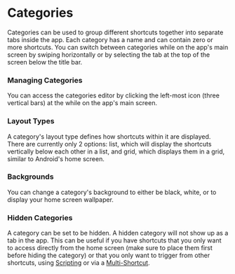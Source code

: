 # Categories

Categories can be used to group different shortcuts together into separate tabs inside the app. Each category has a name and can contain zero or more shortcuts. You can switch between categories while on the app's main screen by swiping horizontally or by selecting the tab at the top of the screen below the title bar.

### Managing Categories

You can access the categories editor by clicking the left-most icon (three vertical bars) at the while on the app's main screen.

### Layout Types

A category's layout type defines how shortcuts within it are displayed. There are currently only 2 options: list, which will display the shortcuts vertically below each other in a list, and grid, which displays them in a grid, similar to Android's home screen.

### Backgrounds

You can change a category's background to either be black, white, or to display your home screen wallpaper.

### Hidden Categories

A category can be set to be hidden. A hidden category will not show up as a tab in the app. This can be useful if you have shortcuts that you only want to access directly from the home screen (make sure to place them first before hiding the category) or that you only want to trigger from other shortcuts, using [Scripting](scripting.md#trigger-shortcut)
 or via a [Multi-Shortcut](shortcuts.md#multi-shortcut).
